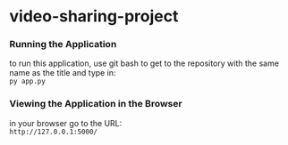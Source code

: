 # video-sharing-project

### Running the Application
to run this application, use git bash to get to the repository with the same name as the title and type in: </br>
`py app.py`

### Viewing the Application in the Browser
in your browser go to the URL: </br>
`http://127.0.0.1:5000/`

